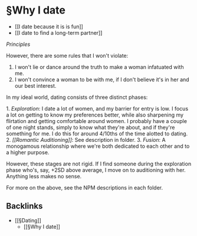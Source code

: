 # §Why I date
* [[I date because it is is fun]]
* [[I date to find a long-term partner]]

*Principles*

However, there are some rules that I won't violate:

1. I won't lie or dance around the truth to make a woman infatuated with me.
2. I won't convince a woman to be with me, if I don't believe it's in her and our best interest.

In my ideal world, dating consists of three distinct phases:

1. *Exploration*: I date a lot of women, and my barrier for entry is low. I focus a lot on getting to know my preferences better, while also sharpening my flirtation and getting comfortable around women. I probably have a couple of one night stands, simply to know what they're about, and if they're something for me. I do this for around 4/10ths of the time alotted to dating.
2. *[[Romantic Auditioning]]*: See description in folder.
3. *Fusion*: A monogamous relationship where we're both dedicated to each other and to a higher purpose. 


However, these stages are not rigid. If I find someone during the exploration phase who's, say, +2SD above average, I move on to auditioning with her. Anything less makes no sense.

For more on the above, see the NPM descriptions in each folder.

## Backlinks
* [[§Dating]]
	* [[§Why I date]]

<!-- #Life -->

<!-- {BearID:8B7B1FFB-A719-41DB-91EA-9F36CDBAF0B2-15756-0000130496CEB42B} -->
